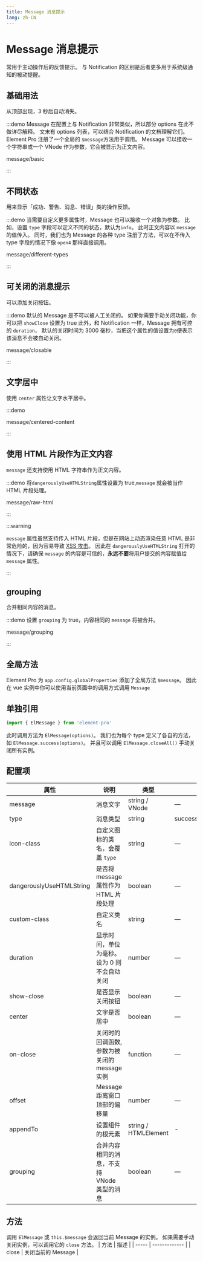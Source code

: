 ```yaml
---
title: Message 消息提示
lang: zh-CN
---
```


# Message 消息提示

常用于主动操作后的反馈提示。 与 Notification 的区别是后者更多用于系统级通知的被动提醒。

## 基础用法

从顶部出现，3 秒后自动消失。

:::demo Message 在配置上与 Notification 非常类似，所以部分 options 在此不做详尽解释。 文末有 options 列表，可以结合 Notification 的文档理解它们。 Element Pro 注册了一个全局的 `$message`方法用于调用。 Message 可以接收一个字符串或一个 VNode 作为参数，它会被显示为正文内容。

message/basic

:::

## 不同状态

用来显示「成功、警告、消息、错误」类的操作反馈。

:::demo 当需要自定义更多属性时，Message 也可以接收一个对象为参数。 比如，设置 `type` 字段可以定义不同的状态，默认为`info`。 此时正文内容以 `message` 的值传入。 同时，我们也为 Message 的各种 type 注册了方法，可以在不传入 type 字段的情况下像 `open4` 那样直接调用。

message/different-types

:::

## 可关闭的消息提示

可以添加关闭按钮。

:::demo 默认的 Message 是不可以被人工关闭的。 如果你需要手动关闭功能，你可以把 `showClose` 设置为 true 此外，和 Notification 一样，Message 拥有可控的 `duration`， 默认的关闭时间为 3000 毫秒，当把这个属性的值设置为`0`便表示该消息不会被自动关闭。

message/closable

:::

## 文字居中

使用 `center` 属性让文字水平居中。

:::demo

message/centered-content

:::

## 使用 HTML 片段作为正文内容

`message` 还支持使用 HTML 字符串作为正文内容。

:::demo 将`dangerouslyUseHTMLString`属性设置为 true,`message` 就会被当作 HTML 片段处理。

message/raw-html

:::

:::warning

`message` 属性虽然支持传入 HTML 片段，但是在网站上动态渲染任意 HTML 是非常危险的，因为容易导致 [XSS 攻击](https://en.wikipedia.org/wiki/Cross-site_scripting)。 因此在 `dangerouslyUseHTMLString` 打开的情况下，请确保 `message` 的内容是可信的，**永远不要**将用户提交的内容赋值给 `message` 属性。

:::

## grouping

合并相同内容的消息。

:::demo 设置 `grouping` 为 true，内容相同的 `message` 将被合并。

message/grouping

:::

## 全局方法

Element Pro 为 `app.config.globalProperties` 添加了全局方法 `$message`。 因此在 vue 实例中你可以使用当前页面中的调用方式调用 `Message`

## 单独引用

```ts
import { ElMessage } from 'element-pro'
```

此时调用方法为 `ElMessage(options)`。 我们也为每个 type 定义了各自的方法，如 `ElMessage.success(options)`。 并且可以调用 `ElMessage.closeAll()` 手动关闭所有实例。

## 配置项

| 属性                     | 说明                                          | 类型                 | 可选值                     | 默认值        |
| ------------------------ | --------------------------------------------- | -------------------- | -------------------------- | ------------- |
| message                  | 消息文字                                      | string / VNode       | —                          | —             |
| type                     | 消息类型                                      | string               | success/warning/info/error | info          |
| icon-class               | 自定义图标的类名，会覆盖 `type`               | string               | —                          | —             |
| dangerouslyUseHTMLString | 是否将 message 属性作为 HTML 片段处理         | boolean              | —                          | false         |
| custom-class             | 自定义类名                                    | string               | —                          | —             |
| duration                 | 显示时间，单位为毫秒。 设为 0 则不会自动关闭  | number               | —                          | 3000          |
| show-close               | 是否显示关闭按钮                              | boolean              | —                          | false         |
| center                   | 文字是否居中                                  | boolean              | —                          | false         |
| on-close                 | 关闭时的回调函数, 参数为被关闭的 message 实例 | function             | —                          | —             |
| offset                   | Message 距离窗口顶部的偏移量                  | number               | —                          | 20            |
| appendTo                 | 设置组件的根元素                              | string / HTMLElement | -                          | document.body |
| grouping                 | 合并内容相同的消息，不支持 VNode 类型的消息   | boolean              | —                          | false         |

## 方法

调用 `ElMessage` 或 `this.$message` 会返回当前 Message 的实例。 如果需要手动关闭实例，可以调用它的 `close` 方法。
| 方法 | 描述 |
| ----- | ------------- |
| close | 关闭当前的 Message |
